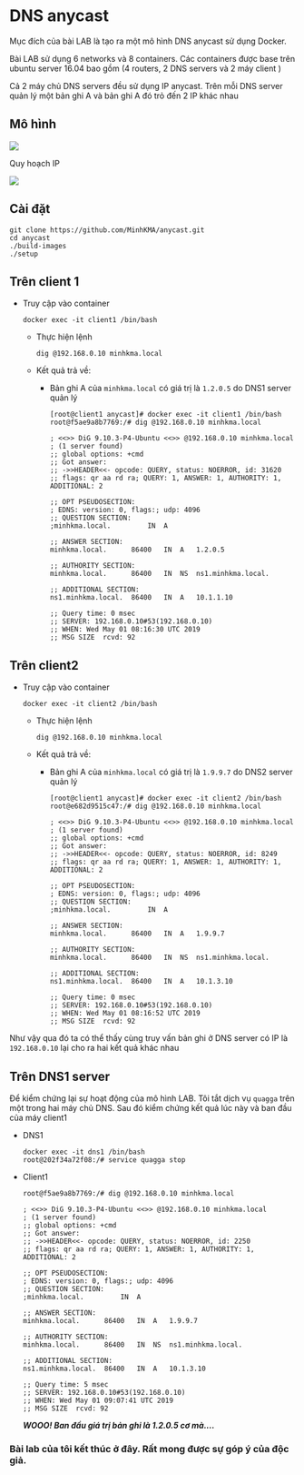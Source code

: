 # DNS anycast

Mục đích của bài LAB là tạo ra một mô hình DNS anycast sử dụng Docker.

Bài LAB sử dụng 6 networks và 8 containers. Các containers được base trên ubuntu server 16.04 bao gồm (4 routers, 2 DNS servers và 2 máy client )

Cả 2 máy chủ DNS servers đều sử dụng IP anycast. Trên mỗi DNS server quản lý một bản ghi A và bản ghi A đó trỏ đến 2 IP khác nhau

## Mô hình 

<img src="https://i.imgur.com/JP6qSsr.png">

Quy hoạch IP 

<img src="https://i.imgur.com/1yXd2Wy.png">

## Cài đặt 

```
git clone https://github.com/MinhKMA/anycast.git
cd anycast
./build-images
./setup
```

## Trên client 1 

- Truy cập vào container 

    ```
    docker exec -it client1 /bin/bash
    ```

    + Thực hiện lệnh

        ```
        dig @192.168.0.10 minhkma.local
        ```
    
    + Kết quả trả về:

        + Bản ghi A của `minhkma.local` có giá trị là `1.2.0.5` do DNS1 server quản lý

            ```
            [root@client1 anycast]# docker exec -it client1 /bin/bash
            root@f5ae9a8b7769:/# dig @192.168.0.10 minhkma.local

            ; <<>> DiG 9.10.3-P4-Ubuntu <<>> @192.168.0.10 minhkma.local
            ; (1 server found)
            ;; global options: +cmd
            ;; Got answer:
            ;; ->>HEADER<<- opcode: QUERY, status: NOERROR, id: 31620
            ;; flags: qr aa rd ra; QUERY: 1, ANSWER: 1, AUTHORITY: 1, ADDITIONAL: 2

            ;; OPT PSEUDOSECTION:
            ; EDNS: version: 0, flags:; udp: 4096
            ;; QUESTION SECTION:
            ;minhkma.local.			IN	A

            ;; ANSWER SECTION:
            minhkma.local.		86400	IN	A	1.2.0.5

            ;; AUTHORITY SECTION:
            minhkma.local.		86400	IN	NS	ns1.minhkma.local.

            ;; ADDITIONAL SECTION:
            ns1.minhkma.local.	86400	IN	A	10.1.1.10

            ;; Query time: 0 msec
            ;; SERVER: 192.168.0.10#53(192.168.0.10)
            ;; WHEN: Wed May 01 08:16:30 UTC 2019
            ;; MSG SIZE  rcvd: 92
            ``` 

## Trên client2

- Truy cập vào container 

    ```
    docker exec -it client2 /bin/bash
    ```

    + Thực hiện lệnh

        ```
        dig @192.168.0.10 minhkma.local
        ```
    
    + Kết quả trả về:

        + Bản ghi A của `minhkma.local` có giá trị là `1.9.9.7` do DNS2 server quản lý

            ```
            [root@client1 anycast]# docker exec -it client2 /bin/bash
            root@e682d9515c47:/# dig @192.168.0.10 minhkma.local

            ; <<>> DiG 9.10.3-P4-Ubuntu <<>> @192.168.0.10 minhkma.local
            ; (1 server found)
            ;; global options: +cmd
            ;; Got answer:
            ;; ->>HEADER<<- opcode: QUERY, status: NOERROR, id: 8249
            ;; flags: qr aa rd ra; QUERY: 1, ANSWER: 1, AUTHORITY: 1, ADDITIONAL: 2

            ;; OPT PSEUDOSECTION:
            ; EDNS: version: 0, flags:; udp: 4096
            ;; QUESTION SECTION:
            ;minhkma.local.			IN	A

            ;; ANSWER SECTION:
            minhkma.local.		86400	IN	A	1.9.9.7

            ;; AUTHORITY SECTION:
            minhkma.local.		86400	IN	NS	ns1.minhkma.local.

            ;; ADDITIONAL SECTION:
            ns1.minhkma.local.	86400	IN	A	10.1.3.10

            ;; Query time: 0 msec
            ;; SERVER: 192.168.0.10#53(192.168.0.10)
            ;; WHEN: Wed May 01 08:16:52 UTC 2019
            ;; MSG SIZE  rcvd: 92
            ```

Như vậy qua đó ta có thể thấy cùng truy vấn bản ghi ở DNS server có IP là `192.168.0.10` lại cho ra hai kết quả khác nhau 

## Trên DNS1 server 

Để kiểm chứng lại sự hoạt động của mô hình LAB. Tôi tắt dịch vụ `quagga` trên một trong hai máy chủ DNS. Sau đó kiểm chứng kết quả lúc này và ban đầu của máy client1 

- DNS1

    ```
    docker exec -it dns1 /bin/bash
    root@202f34a72f08:/# service quagga stop
    ```

- Client1 

    ```
    root@f5ae9a8b7769:/# dig @192.168.0.10 minhkma.local

    ; <<>> DiG 9.10.3-P4-Ubuntu <<>> @192.168.0.10 minhkma.local
    ; (1 server found)
    ;; global options: +cmd
    ;; Got answer:
    ;; ->>HEADER<<- opcode: QUERY, status: NOERROR, id: 2250
    ;; flags: qr aa rd ra; QUERY: 1, ANSWER: 1, AUTHORITY: 1, ADDITIONAL: 2

    ;; OPT PSEUDOSECTION:
    ; EDNS: version: 0, flags:; udp: 4096
    ;; QUESTION SECTION:
    ;minhkma.local.			IN	A

    ;; ANSWER SECTION:
    minhkma.local.		86400	IN	A	1.9.9.7

    ;; AUTHORITY SECTION:
    minhkma.local.		86400	IN	NS	ns1.minhkma.local.

    ;; ADDITIONAL SECTION:
    ns1.minhkma.local.	86400	IN	A	10.1.3.10

    ;; Query time: 5 msec
    ;; SERVER: 192.168.0.10#53(192.168.0.10)
    ;; WHEN: Wed May 01 09:07:41 UTC 2019
    ;; MSG SIZE  rcvd: 92
    ```

    ***WOOO! Ban đầu giá trị bản ghi là 1.2.0.5 cơ mà....***

### Bài lab của tôi kết thúc ở đây. Rất mong được sự góp ý của độc giả.

